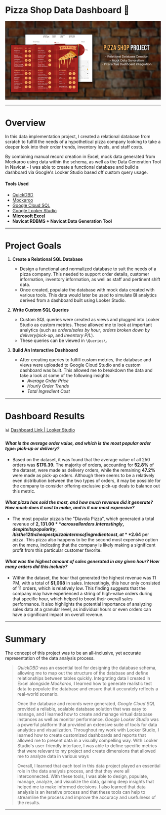 # Pizza Shop Data Dashboard 🍕


![Project Banner](assets/banner.png)

---

# Overview


In this data implementation project, I created a relational database from scratch to fulfill the needs of a hypothetical pizza company looking to take a deeper look into their order trends, inventory levels, and staff costs.

By combining manual record creation in Excel, mock data generated from Mockaroo using data within the schema, as well as the Data Generation Tool in Navicat - I was able to create a functional database and build a dashboard via Google's Looker Studio based off custom query usage.


#### Tools Used
- [QuickDBD](https://www.quickdatabasediagrams.com/)
- [Mockaroo](https://www.mockaroo.com/)
- [Google Cloud SQL](https://cloud.google.com/sql)
- [Google Looker Studio](https://cloud.google.com/looker-studio)
- **Microsoft Excel**
- **Navicat RDBMS + Navicat Data Generation Tool**


---

# Project Goals
1. **Create a Relational SQL Database** 
      - Design a functional and normalized database to suit the needs of a pizza company. This needed to support order details, customer information, inventory information, as well as staff and pertinent shift data.
      - Once created, populate the database with mock data created with various tools. This data would later be used to simulate BI analytics derived from a dashboard built using Looker Studio.


2. **Write Custom SQL Queries**
      - Custom SQL queries were created as views and plugged into Looker Studio as custom metrics. These allowed me to look at important analytics (such as *orders/sales by hour*, *orders broken down by delivery/pick-up*, and *inventory P/L*).
      - These queries can be viewed in `\Queries\`.


3. **Build An Interactive Dashboard**
      - After creating queries to fulfill custom metrics, the database and views were uploaded to Google Cloud Studio and a custom dashboard was built. This allowed me to breakdown the data and take a look at some of the following insights:
        -  *Average Order Price*
        -  *Hourly Order Trends*
        -  *Total Ingredient Cost*
---


# Dashboard Results

📊 [Dashboard Link | Looker Studio](https://lookerstudio.google.com/reporting/5c6ffffa-7c8f-4896-9362-e7303760b123)

#### *What is the average order value, and which is the most popular order type: pick-up or delivery?*
- Based on the dataset, it was found that the average value of all 250 orders was **$176.39**. The majority of orders, accounting for **52.8%** of the dataset, were made as delivery orders, while the remaining **47.2%** were made as pick-up orders. Although there seems to be a relatively even distribution between the two types of orders, it may be possible for the company to consider offering exclusive pick-up deals to balance out this metric.

#### *What pizza has sold the most, and how much revenue did it generate? How much does it cost to make, and is it our most expensive?*
- The most popular pizzais the "Diavola Pizza", which generated a total revenue of **$2,131.00** across all orders. Interestingly, despite its popularity, it is the 12th cheapest pizza in terms of ingredient cost, at **$2.64** per pizza. This pizza also happens to be the second most expensive option on the menu, indicating that the company is likely making a significant profit from this particular customer favorite.

#### *What was the highest amount of sales generated in any given hour? How many orders did this include?*
- Within the dataset, the hour that generated the highest revenue was 11 PM, with a total of **$1,068** in sales. Interestingly, this hour only consisted of 11 orders, which is relatively low. This finding suggests that the company may have experienced a string of high-value orders during that specific hour, which helped to boost their overall sales performance. It also highlights the potential importance of analyzing sales data at a granular level, as individual hours or even orders can have a significant impact on overall revenue.



---
  
# Summary

The concept of this project was to be an all-inclusive, yet accurate representation of the data analysis process.
> 
> *QuickDBD* was an essential tool for designing the database schema, allowing me to map out the structure of the database and define relationships between tables quickly. Integrating data I created in Excel alongside *Mockaroo*, I learned how to generate realistic test data to populate the database and ensure that it accurately reflects a real-world scenario. 
> 
> Once the database and records were generated, *Google Cloud SQL* provided a reliable, scalable database solution that was easy to manage, and I learned how to create and manage virtual database instances as well as monitor performance. *Google Looker Studio* was a powerful platform that provided an extensive suite of tools for data analytics and visualization. Throughout my work with Looker Studio, I learned how to create customized dashboards and reports that allowed me to present data in a visually compelling way. With Looker Studio's user-friendly interface, I was able to define specific metrics that were relevant to my project and create dimensions that allowed me to analyze data in various ways
>
> Overall, I learned that each tool in this data project played an essential role in the data analysis process, and that they were all interconnected. With these tools, I was able to design, populate, manage, analyze, and visualize the data, gaining deep insights that helped me to make informed decisions. I also learned that data analysis is an iterative process and that these tools can help to streamline the process and improve the accuracy and usefulness of the results.
---
